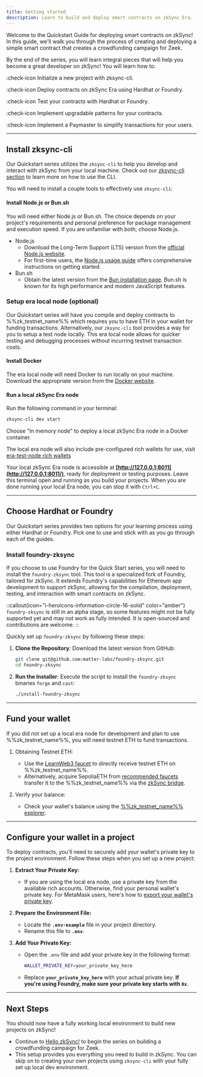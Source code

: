 ```yaml
---
title: Getting started
description: Learn to build and deploy smart contracts on zkSync Era.
---
```


Welcome to the Quickstart Guide for deploying smart contracts on zkSync!
In this guide, we'll walk you through the process of creating and deploying a simple smart contract that creates a crowdfunding campaign for Zeek.

By the end of the series, you will learn integral pieces that will
help you become a great developer on zkSync! You will learn how to:

:check-icon Initialize a new project with zksync-cli.

:check-icon Deploy contracts on zkSync Era using Hardhat or Foundry.

:check-icon Test your contracts with Hardhat or Foundry.

:check-icon Implement upgradable patterns for your contracts.

:check-icon Implement a Paymaster to simplify transactions for your users.

---

## Install zksync-cli

Our Quickstart series utilizes the `zksync-cli` to help you develop and interact with zkSync from your local machine. Check out our
[zksync-cli section](/build/tooling/zksync-cli) to learn more on how to use the CLI.

You will need to install a couple tools to effectively use `zksync-cli`:

#### Install Node.js or Bun.sh

You will need either Node.js or Bun.sh.
The choice depends on your project's requirements and personal preference for package management and execution speed.
If you are unfamiliar with both, choose Node.js.

- Node.js
  - Download the Long-Term Support (LTS) version from the [official Node.js website](https://nodejs.org/en/download).
  - For first-time users, the [Node.js usage guide](https://nodejs.org/api/synopsis.html#usage)
  offers comprehensive instructions on getting started.
- Bun.sh
  - Obtain the latest version from the [Bun installation page](https://bun.sh/docs/installation).
  Bun.sh is known for its high performance and modern JavaScript features.

### Setup era local node (optional)

Our Quickstart series will have you compile and deploy contracts to
%%zk_testnet_name%% which requires you to have ETH in your wallet for funding transactions.
Alternatively, our `zksync-cli` tool provides a way for you to setup a test node locally.
This era local node allows for quicker testing and debugging processes without incurring testnet transaction costs.

#### Install Docker

The era local node will need Docker to run locally on your machine.
Download the appropriate version from the [Docker website](https://docs.docker.com/engine/install/).

#### Run a local zkSync Era node

Run the following command in your terminal:

```bash
zksync-cli dev start
```

Choose "In memory node" to deploy a local zkSync Era node in a Docker container.

The local era node will also include pre-configured rich wallets for use, visit [era-test-node rich wallets](/build/test-and-debug/in-memory-node#pre-configured-rich-wallets)

Your local zkSync Era node is accessible at **[http://127.0.0.1:8011](http://127.0.0.1:8011/)**, ready for deployment or testing purposes.
Leave this terminal open and running as you build your projects.
When you are done running your local Era node, you can stop it with `Ctrl+C`.

---

## Choose Hardhat or Foundry

Our Quickstart series provides two options for your learning process using
either Hardhat or Foundry. Pick one to use and stick with as you go through
each of the guides.

<!-- Create a component that sets which tool they use and pre-set the tabs -->

### Install foundry-zksync

If you choose to use Foundry for the Quick Start series, you will need to
install the `foundry-zksync` tool. This tool is a specialized fork of Foundry, tailored for zkSync.
It extends Foundry's capabilities for Ethereum app development to support zkSync,
allowing for the compilation, deployment, testing, and interaction with smart contracts on zkSync.

::callout{icon="i-heroicons-information-circle-16-solid" color="amber"}
`foundry-zksync` is still in an alpha stage, so some features might not be fully supported
yet and may not work as fully intended. It is open-sourced and contributions are welcome.
::

Quickly set up `foundry-zksync` by following these steps:

1. **Clone the Repository**:
   Download the latest version from GitHub:

   ```bash
   git clone git@github.com:matter-labs/foundry-zksync.git
   cd foundry-zksync
   ```

2. **Run the Installer**:
   Execute the script to install the `foundry-zksync` binaries `forge` and `cast`:

   ```bash
   ./install-foundry-zksync
   ```

---

## Fund your wallet

If you did not set up a local era node for development and plan to use %%zk_testnet_name%%, you will need testnet ETH to fund transactions.

1. Obtaining Testnet ETH:

    - Use the [LearnWeb3 faucet](https://learnweb3.io/faucets/zksync_sepolia/)
    to directly receive testnet ETH on %%zk_testnet_name%%.
    - Alternatively, acquire SepoliaETH from [recommended faucets](/ecosystem/network-faucets)
    transfer it to the %%zk_testnet_name%% via the [zkSync bridge](https://portal.zksync.io/bridge/?network=sepolia).

2. Verify your balance:

   - Check your wallet's balance using the [%%zk_testnet_name%% explorer](%%zk_testnet_block_explorer_url%%).

---

## Configure your wallet in a project

To deploy contracts, you'll need to securely add your wallet's private key to the project environment. Follow these steps when you set up a new project:

1. **Extract Your Private Key:**
      <!-- markdownlint-disable-next-line MD013 -->
      - If you are using the local era node, use a private key from the available rich accounts. Otherwise, find your personal wallet's private key. For MetaMask users, here's how to [export your wallet's private key](https://support.metamask.io/hc/en-us/articles/360015289632-How-to-export-an-account-s-private-key).

2. **Prepare the Environment File:**
      - Locate the **`.env-example`** file in your project directory.
      - Rename this file to **`.env`**.

3. **Add Your Private Key:**
      - Open the `.env` file and add your private key in the following format:

        ```sh
        WALLET_PRIVATE_KEY=your_private_key_here
        ```

      - Replace **`your_private_key_here`** with your actual private key. **If you're using Foundry, make sure your private key starts with `0x`**.

---

## Next Steps

You should now have a fully working local environment to build new projects on zkSync!

- Continue to [Hello zkSync!](/build/quick-start/hello-zksync) to begin the series on building a crowdfunding campaign for Zeek.
- This setup provides you everything you need to build in zkSync.
You can skip on to creating your own projects using `zksync-cli` with your fully set up local dev environment.
